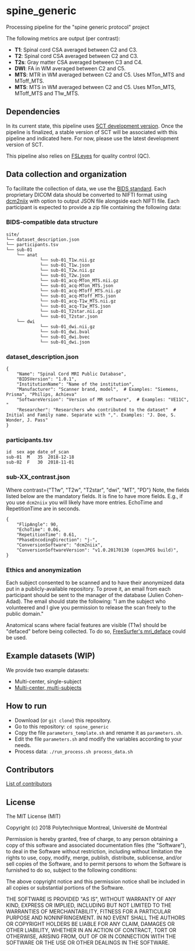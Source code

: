 # spine_generic

Processing pipeline for the "spine generic protocol" project

The following metrics are output (per contrast):
- **T1**: Spinal cord CSA averaged between C2 and C3.
- **T2**: Spinal cord CSA averaged between C2 and C3.
- **T2s**: Gray matter CSA averaged between C3 and C4.
- **DWI**: FA in WM averaged between C2 and C5.
- **MTS**: MTR in WM averaged between C2 and C5. Uses MTon_MTS and MToff_MTS.
- **MTS**: MTS in WM averaged between C2 and C5. Uses MTon_MTS, MToff_MTS and T1w_MTS.

## Dependencies

In its current state, this pipeline uses [SCT development version](https://github.com/neuropoly/spinalcordtoolbox#install-from-github-development). Once the pipeline is finalized, a stable version of SCT will be associated with this pipeline and indicated here. For now, please use the latest development version of SCT.

This pipeline also relies on [FSLeyes](https://fsl.fmrib.ox.ac.uk/fsl/fslwiki/FSLeyes) for quality control (QC).

## Data collection and organization

To facilitate the collection of data, we use the [BIDS standard](http://bids.neuroimaging.io/). Each proprietary DICOM data should be converted to NIFTI format using [dcm2niix](https://www.nitrc.org/plugins/mwiki/index.php/dcm2nii:MainPage) with option to output JSON file alongside each NIFTI file. Each participant is expected to provide a zip file containing the following data:

### BIDS-compatible data structure
~~~
site/
└── dataset_description.json
└── participants.tsv
└── sub-01
    └── anat
             └── sub-01_T1w.nii.gz
             └── sub-01_T1w.json
             └── sub-01_T2w.nii.gz
             └── sub-01_T2w.json
             └── sub-01_acq-MTon_MTS.nii.gz
             └── sub-01_acq-MTon_MTS.json
             └── sub-01_acq-MToff_MTS.nii.gz
             └── sub-01_acq-MToff_MTS.json
             └── sub-01_acq-T1w_MTS.nii.gz
             └── sub-01_acq-T1w_MTS.json
             └── sub-01_T2star.nii.gz
             └── sub-01_T2star.json
    └── dwi
             └── sub-01_dwi.nii.gz
             └── sub-01_dwi.bval
             └── sub-01_dwi.bvec
             └── sub-01_dwi.json
~~~
### dataset_description.json
```
{
	"Name": "Spinal Cord MRI Public Database",
	"BIDSVersion": "1.0.1",
	"InstitutionName": "Name of the institution",
	"Manufacturer": "Scanner brand, model",  # Examples: "Siemens, Prisma", "Philips, Achieva"
	"SoftwareVersion": "Version of MR software",  # Examples: "VE11C", "
	"Researcher": "Researchers who contributed to the dataset"  # Initial and Family name. Separate with ",". Examples: "J. Doe, S. Wonder, J. Pass"
}
```

### participants.tsv

~~~
id	sex	age	date_of_scan
sub-01	M	35	2018-12-18
sub-02	F	30	2018-11-01
~~~

### sub-XX_contrast.json

Where contrast={"T1w", "T2w", "T2star", "dwi", "MT", "PD"}
Note, the fields listed below are the mandatory fields. It is fine to have more fields. E.g., if you use `dcm2niix` you will likely have more entries. EchoTime and RepetitionTime are in seconds.
```
{
	"FlipAngle": 90,
	"EchoTime": 0.06,
	"RepetitionTime": 0.61,
	"PhaseEncodingDirection": "j-",
	"ConversionSoftware": "dcm2niix",
	"ConversionSoftwareVersion": "v1.0.20170130 (openJPEG build)",
}
```

### Ethics and anonymization

Each subject consented to be scanned and to have their anonymized data put in a publicly-available repository. To prove it, an email from each participant should be sent to the manager of the database (Julien Cohen-Adad). The email should state the following: "I am the subject who volunteered and I give you permission to release the scan freely to the public domain."

Anatomical scans where facial features are visible (T1w) should be "defaced" before being collected. To do so, [FreeSurfer's mri_deface](https://surfer.nmr.mgh.harvard.edu/fswiki/mri_deface ) could be used.

## Example datasets (WIP)

We provide two example datasets:
- Multi-center, single-subject
- [Multi-center, multi-subjects](https://osf.io/jkxzp/)

## How to run

- Download (or `git clone`) this repository.
- Go to this repository: `cd spine_generic`
- Copy the file `parameters_template.sh` and rename it as `parameters.sh`.
- Edit the file `parameters.sh` and modify the variables according to your needs.
- Process data: `./run_process.sh process_data.sh`

## Contributors

[List of contributors](https://github.com/sct-pipeline/spine_generic/graphs/contributors)

## License

The MIT License (MIT)

Copyright (c) 2018 Polytechnique Montreal, Université de Montréal

Permission is hereby granted, free of charge, to any person obtaining a copy of this software and associated documentation files (the "Software"), to deal in the Software without restriction, including without limitation the rights to use, copy, modify, merge, publish, distribute, sublicense, and/or sell copies of the Software, and to permit persons to whom the Software is furnished to do so, subject to the following conditions:

The above copyright notice and this permission notice shall be included in all copies or substantial portions of the Software.

THE SOFTWARE IS PROVIDED "AS IS", WITHOUT WARRANTY OF ANY KIND, EXPRESS OR IMPLIED, INCLUDING BUT NOT LIMITED TO THE WARRANTIES OF MERCHANTABILITY, FITNESS FOR A PARTICULAR PURPOSE AND NONINFRINGEMENT. IN NO EVENT SHALL THE AUTHORS OR COPYRIGHT HOLDERS BE LIABLE FOR ANY CLAIM, DAMAGES OR OTHER LIABILITY, WHETHER IN AN ACTION OF CONTRACT, TORT OR OTHERWISE, ARISING FROM, OUT OF OR IN CONNECTION WITH THE SOFTWARE OR THE USE OR OTHER DEALINGS IN THE SOFTWARE.
